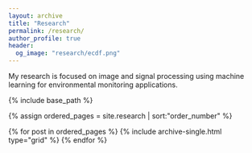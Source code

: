 ```yaml
---
layout: archive
title: "Research"
permalink: /research/
author_profile: true
header:
  og_image: "research/ecdf.png"
---
```


My research is focused on image and signal processing using machine learning for environmental monitoring applications.


<nbsp>

{% include base_path %}

{% assign ordered_pages = site.research | sort:"order_number" %}

{% for post in ordered_pages %}
  {% include archive-single.html type="grid" %}
{% endfor %}
